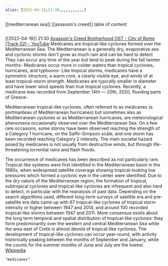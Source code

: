 ```yaml
---
alias: [2022-04-19,21:30,,,,,,,,,,,]
---
```

[[mediterranean sea]] [[assassin's creed]]
table of content
```toc
```

[[2022-04-19]] 21:30 [Assassin's Creed Brotherhood OST - City of Rome (Track 02) - YouTube](https://www.youtube.com/watch?v=QkUfTArwlS4&list=RDQkUfTArwlS4&start_radio=1)
Medicanes are tropical-like cyclones formed over the Mediterranean Sea.
The Mediterranean is a generally dry, evaporative sea and cyclonic storms don't grow as much rain and can be hard to detect
They can occur any time of the year but tend to peak during the fall Iwinter months-
Medicanes occur more in colder waters than tropical cyclones, hurricanes, and typhoons-
Like tropical storms, medicanes have a symmetric structure, a warm core, a clearly visible eye, and winds of at least tropical-storm strength.
Medicanes are typically smaller in diameter and have lower wind speeds than true tropical cyclones.
Recently, a medicane was recorded from September 14th — 20th, 2020, flooding parts of Greece-


Mediterranean tropical-like cyclones, often referred to as medicanes (a portmanteau of Mediterranean hurricanes) but sometimes also as Mediterranean cyclones or as Mediterranean hurricanes, are meteorological phenomena occasionally observed over the Mediterranean Sea. On a few rare occasions, some storms have been observed reaching the strength of a Category 1 hurricane, on the Saffir–Simpson scale, and one storm has been recorded reaching Category 2 intensity. The main societal hazard posed by medicanes is not usually from destructive winds, but through life-threatening torrential rains and flash floods.

The occurrence of medicanes has been described as not particularly rare. Tropical-like systems were first identified in the Mediterranean basin in the 1980s, when widespread satellite coverage showing tropical-looking low pressures which formed a cyclonic eye in the center were identified. Due to the dry nature of the Mediterranean region, the formation of tropical, subtropical cyclones and tropical-like cyclones are infrequent and also hard to detect, in particular with the reanalysis of past data. Depending on the search algorithms used, different long-term surveys of satellite era and pre-satellite era data came up with 67 tropical-like cyclones of tropical storm intensity or higher between 1947 and 2014, and around 100 recorded tropical-like storms between 1947 and 2011. More consensus exists about the long term temporal and spatial distribution of tropical-like cyclones: they form predominantly over the western and central Mediterranean Sea while the area east of Crete is almost devoid of tropical-like cyclones. The development of tropical-like cyclones can occur year-round, with activity historically peaking between the months of September and January, while the counts for the summer months of June and July are the lowest.
[Wikipedia](https://en.wikipedia.org/wiki/Mediterranean%20tropical-like%20cyclone)
```query
"medicanes"
```